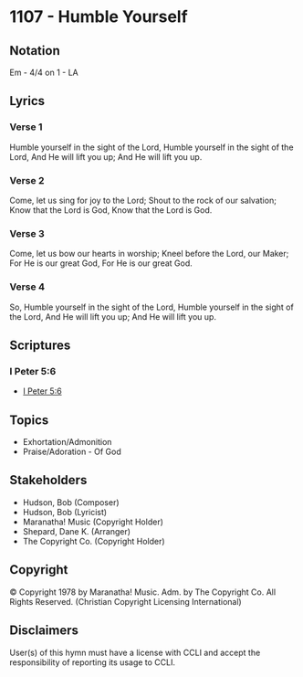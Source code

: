 # 1107 - Humble Yourself

## Notation

Em - 4/4 on 1 - LA

## Lyrics

### Verse 1

Humble yourself in the sight of the Lord, Humble yourself in the sight of the Lord, And He will lift you up; And He will lift you up.

### Verse 2

Come, let us sing for joy to the Lord; Shout to the rock of our salvation; Know that the Lord is God, Know that the Lord is God.

### Verse 3

Come, let us bow our hearts in worship; Kneel before the Lord, our Maker; For He is our great God, For He is our great God.

### Verse 4

So, Humble yourself in the sight of the Lord, Humble yourself in the sight of the Lord, And He will lift you up; And He will lift you up.


## Scriptures

### I Peter 5:6

- [I Peter 5:6](https://www.biblegateway.com/passage/?search=I%20Peter%205%3A6)


## Topics

- Exhortation/Admonition
- Praise/Adoration - Of God

## Stakeholders

- Hudson, Bob (Composer)
- Hudson, Bob (Lyricist)
- Maranatha! Music (Copyright Holder)
- Shepard, Dane K. (Arranger)
- The Copyright Co. (Copyright Holder)

## Copyright

© Copyright 1978 by Maranatha! Music. Adm. by The Copyright Co. All Rights Reserved.
(Christian Copyright Licensing International)

## Disclaimers

User(s) of this hymn must have a license with CCLI and accept the responsibility of reporting its usage to CCLI.

